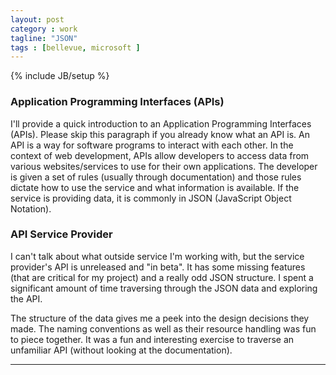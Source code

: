 ```yaml
---
layout: post
category : work
tagline: "JSON"
tags : [bellevue, microsoft ]
---
```

{% include JB/setup %}

### Application Programming Interfaces (APIs)

I'll provide a quick introduction to an Application Programming Interfaces (APIs). Please skip this paragraph if you already know what an API is. An API is a way for software programs to interact with each other. In the context of web development, APIs allow developers to access data from various websites/services to use for their own applications. The developer is given a set of rules (usually through documentation) and those rules dictate how to use the service and what information is available. If the service is providing data, it is commonly in JSON (JavaScript Object Notation).

### API Service Provider


I can't talk about what outside service I'm working with, but the service provider's API is unreleased and "in beta". It has some missing features (that are critical for my project) and a really odd JSON structure. I spent a significant amount of time traversing through the JSON data and exploring the API.


The structure of the data gives me a peek into the design decisions they made. The naming conventions as well as their resource handling was fun to piece together. It was a fun and interesting exercise to traverse an unfamiliar API (without looking at the documentation).

---

